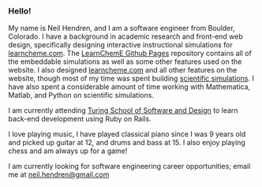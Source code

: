 ### Hello!

My name is Neil Hendren, and I am a software engineer from Boulder, Colorado. I have a background in academic research and front-end web design, specifically designing interactive instructional simulations for [learncheme.com](https://www.learncheme.com). The [LearnChemE Github Pages](https://github.com/LearnChemE/LearnChemE.github.io) repository contains all of the embeddable simulations as well as some other features used on the website. I also designed [learncheme.com](https://www.learncheme.com) and all other features on the website, though most of my time was spent building [scientific simulations](https://learncheme.com/simulations/). I have also spent a considerable amount of time working with Mathematica, Matlab, and Python on scientific simulations.

I am currently attending [Turing School of Software and Design](https://turing.edu/backend) to learn back-end development using Ruby on Rails.

I love playing music, I have played classical piano since I was 9 years old and picked up guitar at 12, and drums and bass at 15. I also enjoy playing chess and am always up for a game!

I am currently looking for software engineering career opportunities; email me at neil.hendren@gmail.com
